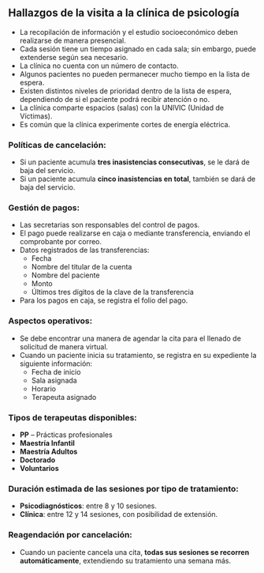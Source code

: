 ## Hallazgos de la visita a la clínica de psicología  

- La recopilación de información y el estudio socioeconómico deben realizarse de manera presencial.  
- Cada sesión tiene un tiempo asignado en cada sala; sin embargo, puede extenderse según sea necesario.  
- La clínica no cuenta con un número de contacto.  
- Algunos pacientes no pueden permanecer mucho tiempo en la lista de espera.  
- Existen distintos niveles de prioridad dentro de la lista de espera, dependiendo de si el paciente podrá recibir atención o no.  
- La clínica comparte espacios (salas) con la UNIVIC (Unidad de Víctimas).  
- Es común que la clínica experimente cortes de energía eléctrica.  

### Políticas de cancelación:  
- Si un paciente acumula **tres inasistencias consecutivas**, se le dará de baja del servicio.  
- Si un paciente acumula **cinco inasistencias en total**, también se dará de baja del servicio.  

### Gestión de pagos:  
- Las secretarias son responsables del control de pagos.  
- El pago puede realizarse en caja o mediante transferencia, enviando el comprobante por correo.  
- Datos registrados de las transferencias:  
  - Fecha  
  - Nombre del titular de la cuenta  
  - Nombre del paciente  
  - Monto  
  - Últimos tres dígitos de la clave de la transferencia  
- Para los pagos en caja, se registra el folio del pago.  

### Aspectos operativos:  
- Se debe encontrar una manera de agendar la cita para el llenado de solicitud de manera virtual.  
- Cuando un paciente inicia su tratamiento, se registra en su expediente la siguiente información:  
  - Fecha de inicio  
  - Sala asignada  
  - Horario  
  - Terapeuta asignado  

### Tipos de terapeutas disponibles:  
- **PP** – Prácticas profesionales  
- **Maestría Infantil**  
- **Maestría Adultos**  
- **Doctorado**  
- **Voluntarios**  

### Duración estimada de las sesiones por tipo de tratamiento:  
- **Psicodiagnósticos**: entre 8 y 10 sesiones.  
- **Clínica**: entre 12 y 14 sesiones, con posibilidad de extensión.  

### Reagendación por cancelación:  
- Cuando un paciente cancela una cita, **todas sus sesiones se recorren automáticamente**, extendiendo su tratamiento una semana más.  
